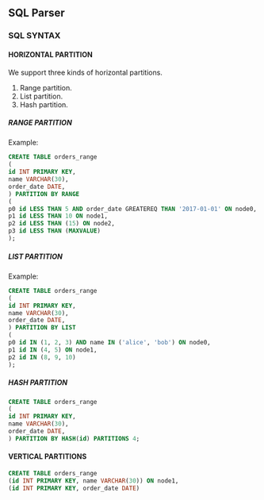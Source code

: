 ## SQL Parser
### SQL SYNTAX
#### HORIZONTAL PARTITION
We support three kinds of horizontal partitions.
1. Range partition.
2. List partition.
3. Hash partition.
##### RANGE PARTITION
Example:
```sql
CREATE TABLE orders_range
(
id INT PRIMARY KEY,
name VARCHAR(30),
order_date DATE,
) PARTITION BY RANGE
(
p0 id LESS THAN 5 AND order_date GREATEREQ THAN '2017-01-01' ON node0,
p1 id LESS THAN 10 ON node1,
p2 id LESS THAN (15) ON node2,
p3 id LESS THAN (MAXVALUE)
);
```
##### LIST PARTITION
Example:
```sql
CREATE TABLE orders_range
(
id INT PRIMARY KEY,
name VARCHAR(30),
order_date DATE,
) PARTITION BY LIST
(
p0 id IN (1, 2, 3) AND name IN ('alice', 'bob') ON node0,
p1 id IN (4, 5) ON node1,
p2 id IN (8, 9, 10)
);
```
##### HASH PARTITION
```sql
CREATE TABLE orders_range
(
id INT PRIMARY KEY,
name VARCHAR(30),
order_date DATE,
) PARTITION BY HASH(id) PARTITIONS 4;
```

#### VERTICAL PARTITIONS
```sql
CREATE TABLE orders_range
(id INT PRIMARY KEY, name VARCHAR(30)) ON node1,
(id INT PRIMARY KEY, order_date DATE)
```